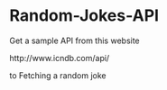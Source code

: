 # Random-Jokes-API

<p> Get a sample API from this website </p>
<p> http://www.icndb.com/api/ </p>
<p> to Fetching a random joke </p>
